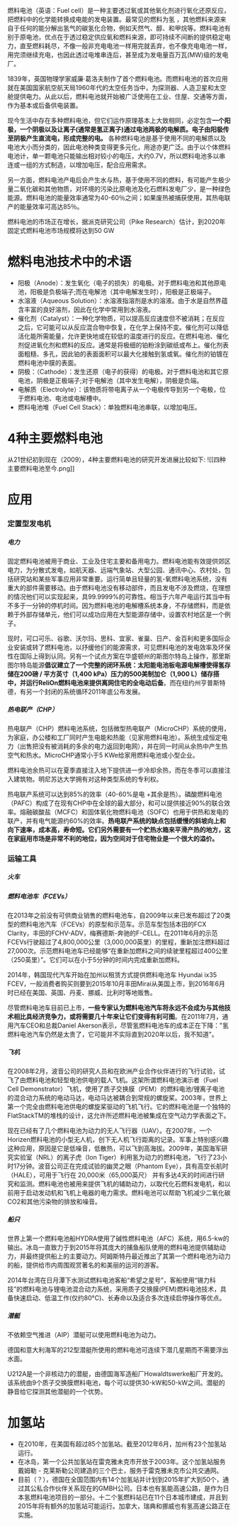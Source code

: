 燃料电池（英语：Fuel cell）是一种主要透过氧或其他氧化剂进行氧化还原反应，把燃料中的化学能转换成电能的发电装置。最常见的燃料为氢 ，其他燃料来源来自于任何的能分解出氢气的碳氢化合物，例如天然气、醇、和甲烷等。燃料电池有别于原电池，优点在于透过稳定供应氧和燃料来源，即可持续不间断的提供稳定电力，直至燃料耗尽，不像一般非充电电池一样用完就丢弃，也不像充电电池一样，用完须继续充电，也因此透过电堆串连后，甚至成为发电量百万瓦(MW)级的发电厂。

1839年，英国物理学家威廉·葛洛夫制作了首个燃料电池。而燃料电池的首次应用就在美国国家航空航天局1960年代的太空任务当中，为探测器、人造卫星和太空舱提供电力。从此以后，燃料电池就开始被广泛使用在工业、住屋、交通等方面，作为基本或后备供电装置。

现今生活中存在多种燃料电池，但它们运作原理基本上大致相同，必定包含**一个阳极，一个阴极以及让离子(通常是氢正离子)通过电池两极的电解质。电子由阳极传至阴极产生直流电，形成完整的电。** 各种燃料电池是基于使用不同的电解质以及电池大小而分类的，因此电池种类变得更多元化，用途亦更广泛。由于以个体燃料电池计，单一颗电池只能输出相对较小的电压，大约0.7V，所以燃料电池多以串连或一组的方式制造，以增加电压，配合应用需求。

另一方面，燃料电池产电后会产生水与热，基于使用不同的燃料，有可能产生极少量二氧化碳和其他物质，对环境的污染比原电池及化石燃料发电厂少，是一种绿色能源。燃料电池的能量效率通常为40-60％之间；如果废热被捕获使用，其热电联产的能量效率可高达85％。

燃料电池的市场正在增长，据派克研究公司（Pike Research）估计，到2020年固定式燃料电池市场规模将达到50 GW

# 燃料电池技术中的术语
- 阳极（Anode）：发生氧化（电子的损失）的电极。对于燃料电池和其他原电池，阳极是负极端子;而在电解池（其中电解发生时），阳极是正极端子。
- 水溶液（Aqueous Solution）：水溶液指溶剂是水的溶液。由于水是自然界蕴含丰富的良好溶剂，因此在化学中常用到水溶液。
- 催化剂（Catalyst）：一种化学物质，可以提高反应速度但不被消耗；在反应之后，它可能可以从反应混合物中恢复，在化学上保持不变。催化剂可以降低活化能所需能量，允许更快地或在较低的温度进行的反应。在燃料电池、催化剂促进氧化剂和燃料的反应。通常是将极细的铂粉涂到碳纸或布上。催化剂表面粗糙、多孔，因此铂的表面面积可以最大化接触到氢或氧。催化剂的铂镀在燃料电池中膜的表面。
- 阴极：（Cathode）：发生还原（电子的获得）的电极。对于燃料电池和其它原电池，阴极是正极端子;对于电解池（其中发生电解），阴极是负端。
- 电解质（Electrolyte）：该物质将带电离子从一个电极传导到另一个电极，位于燃料电池、电池或电解槽中。
- 燃料电池堆（Fuel Cell Stack）：单独燃料电池串联，以增加电压。

# 4种主要燃料电池
从21世纪初到现在（2009），4种主要燃料电池的研究开发进展比较如下:
![[四种主要燃料电池至今.png]]

# 应用
###  定置型发电机
##### 电力
固定燃料电池被用于商业、工业及住宅主要和备用电力。燃料电池能有效提供郊区电力，为分散式发电，如航天器、远端气象站、大型公园、通讯中心、农村处，包括研究站和某些军事应用非常重要。运行简单且轻量的氢-氧燃料电池系统，没有重大的部件需要移动。由于燃料电池没有移动部件，而且发电不涉及燃烧，在理想的情况他们可以实现起来，具99.9999%的可靠性。相当于六年产电运行其当中有不多于一分钟的停机时间。因为燃料电池的电解槽系统本身，不存储燃料，而是依赖于外部存储单元，他们可以成功应用在大型能源存储中，设置农村地区是一个例子。

现时，可口可乐、谷歌、沃尔玛、思科、宜家、雀巢、日产、金百利和更多国际企业安装或转了燃料电池，以抒缓他们的能源需求，可见燃料电池的发电效率及环保性在国际上得到认同。另有一个试点方案在华盛顿州的斯图尔特岛上操作，那里斯图尔特岛能源**倡议建立了一个完整的闭环系统：太阳能电池板电源电解槽使得氢存储在200磅 / 平方英寸（1,400 kPa）压力的500美制加仑（1,900 L）储存搭中，并运行ReliOn燃料电池来提供离网住宅的全电动后备**。而在纽约州亨普斯特德，有另一个封闭的系统循环2011年底公布发展。

##### 热电联产（CHP）
热电联产（CHP）燃料电池系统，包括微型热电联产（MicroCHP）系统的使用，为家庭，办公楼和工厂同时产生电能和热能（见家用燃料电池）。系统生成恒定电力（出售把没有被消耗的多余的电力返回到电网），并在同一时间从余热中产生热空气和热水。MicroCHP通常小于5 KWe给家用燃料电池或小型企业。

燃料电池余热可以在夏季直接注入地下提供进一步冷却余热，而在冬季可以直接注入建筑物。明尼苏达大学拥有对这种类型系统的专利权。

热电联产系统可以达到85%的效率（40-60%是电 +其余是热）。磷酸燃料电池（PAFC）构成了在现有CHP中在全球的最大部分，和可以提供接近90%的联合效率。熔融碳酸盐（MCFC）和固体氧化物燃料电池（SOFC）也用于供热和发电的联产，并有电气能源约60%的效率。**热电联产系统的缺点包括缓慢的斜坡向上和向下速率，成本高，寿命短。它们另外需要有一个贮热水箱来平滑产热的地方，这在家庭用市场是非常不利的地位，因为空间对于住宅物业是一个很大的溢价。**

### 运输工具
##### 火车

##### 燃料电池车（FCEVs）
在2013年之前没有可供商业销售的燃料电池车，自2009年以来已发布超过了20类型的燃料电池汽车（FCEVs）的原型和示范车。示范车型包括本田的FCX Clarity，丰田的FCHV-ADV，梅赛德斯-奔驰的F-CELL。在2011年6月的示范FCEVs行驶超过了4,800,000公里（3,000,000英里）的里程，重新加注燃料超过27,000次。示范燃料电池车已经能够“在重新加燃料之间的续驶里程超过400公里（250英里）”。它们可以在小于5分钟的时间内完成重新加燃料。

2014年，韩国现代汽车开始在加州以租赁方式提供燃料电池车 Hyundai ix35 FCEV，一般消费者购买则要到2015年10月丰田Mirai从美国上市，到2016年6月时已经在美国、英国、丹麦、挪威、比利时等地贩售。

尽管燃料电池车目前已上市，**一些专家认为燃料电池汽车将永远不会成为与其他技术相比具经济竞争力，或将需要几十年来让它们变得有利可图**。在2011年7月，通用汽车CEO和总裁Daniel Akerson表示，尽管氢燃料电池车的成本正在下降："氢燃料电池汽车仍然是太贵了，它可能并不实际直到2020年以后，我不知道"。

##### 飞机
在2008年2月，波音公司的研究人员和在欧洲产业合作伙伴进行的飞行试验，试飞了由燃料电池和轻型电池供电的载人飞机。这架所谓燃料电池演示者（Fuel Cell Demonstrator）飞机，使用了质子交换膜（PEM）的燃料电池/锂离子电池的混合动力系统的电动马达，电动马达被耦合到常规的螺旋桨。2003年，世界上第一个完全由燃料电池供电的螺旋桨驱动的飞机飞行。它的燃料电池是一个独特的FlatStackTM的堆栈的设计，这允许所述燃料电池被集成在空气动力学表面之下。

现在已经有了几个燃料电池为动力的无人飞行器（UAV）。在2007年，一个Horizen燃料电池的小型无人机，创下无人机飞行距离的记录。军事上特别感兴趣这种应用，原因是它是低噪音，低散热，可以飞到高海拔。2009年，美国海军研究实验室（NRL）的离子虎（Ion Tiger）利用氢为动力的燃料电池，飞行了23小时17分钟。波音公司正在完成试验的幽灵之眼（Phantom Eye），具有高空长航时（HALE），可用于飞行在 20,000米（65,000英尺） 并有多达4天的时间进行研究和监测。燃料电池也被用来提供飞机的辅助动力，以取代化石燃料发电机，和以前用于启动发动机和飞机上电器的电力需求。燃料电池可以帮助飞机减少二氧化碳CO2和其他污染物的排放和噪音。

##### 船只
世界上第一个燃料电池船HYDRA使用了碱性燃料电池（AFC）系统，用6.5-kw的输出。冰岛一直致力于到2015年将其庞大的捕鱼船队使用的燃料电池提供辅助动力，并最终提供船上的主要动力。阿姆斯特丹最近推出了其第一个燃料电池为动力的船，提供给市内周围观赏著名的和美丽的运河的游客。

2014年台湾在日月潭下水测试燃料电池客船“希望之星号”，客船使用“锡力科技”的燃料电池与锂电池混合动力系统，采用质子交换膜(PEM)燃料电池技术，具备快速启动、低温工作(仅约80°C)、长寿命以及适合多次连续启停操作等优点。

##### 潜艇
不依赖空气推进（AIP）潜艇可以使用燃料电池为动力。

德国和意大利海军的212型潜艇所使用的燃料电池可连续下潜几星期而不需要浮出水面。

U212A是一个非核动力的潜艇，由德国海军造船厂Howaldtswerke船厂开发的。该系统由9个质子交换膜燃料电池，每个可以提供30-kW和50-kW之间。潜艇的静音给它探测其他潜艇的一个优势。

# 加氢站
- 在2010年，在美国有超过85个加氢站。截至2012年6月，加州有23个加氢站运行。
- 在冰岛，第一个公共加氢站在雷克雅未克市开放于2003年。这个加氢站服务戴姆勒 - 克莱斯勒公司建造的三个巴士，服务于雷克雅未克市公共交通网。
- 目前（？），德国在全国范围内有14个加氢站并计划到2015年扩大到50个，通过其公私合作伙伴关系现在的GMBH公司。日本也有氢能高速公路，是作为日本氢燃料电池项目的一部分。十二个氢燃料站已在11个日本城市建成，并且到2015年将有额外的加氢站可能运行。加拿大，瑞典和挪威也有氢高速公路正在实施。